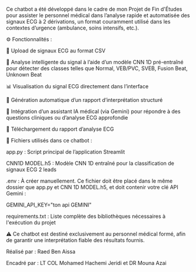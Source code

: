 Ce chatbot a été développé dans le cadre de mon Projet de Fin d'Études pour assister le personnel médical dans l’analyse rapide et automatisée des signaux ECG à 2 dérivations, un format couramment utilisé dans les contextes d’urgence (ambulance, soins intensifs, etc.).

⚙️ Fonctionnalités :

📂 Upload de signaux ECG au format CSV 

🧠 Analyse intelligente du signal à l’aide d’un modèle CNN 1D pré-entraîné pour détecter des classes telles que Normal, VEB/PVC, SVEB, Fusion Beat, Unknown Beat

📊 Visualisation du signal ECG directement dans l’interface

🧾 Génération automatique d’un rapport d’interprétation structuré

💬 Intégration d’un assistant IA médical (via Gemini) pour répondre à des questions cliniques ou d’analyse ECG approfondie

📄 Téléchargement du rapport d’analyse ECG

📁 Fichiers utilisés dans ce chatbot :

app.py : Script principal de l’application Streamlit

CNN1D MODEL.h5 : Modèle CNN 1D entraîné pour la classification de signaux ECG 2 leads

.env : À créer manuellement. Ce fichier doit être placé dans le même dossier que app.py et CNN 1D MODEL.h5, et doit contenir votre clé API Gemini :

GEMINI_API_KEY="ton api GEMINI"

requirements.txt : Liste complète des bibliothèques nécessaires à l'exécution du projet

⚠️ Ce chatbot est destiné exclusivement au personnel médical formé, afin de garantir une interprétation fiable des résultats fournis.

Réalisé par : Raed Ben Aissa

Encadré par : LT COL Mohamed Hachemi Jeridi et DR Mouna Azai
